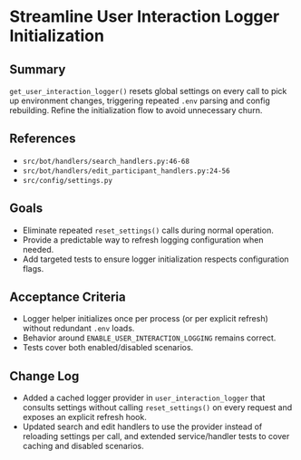 # Streamline User Interaction Logger Initialization

## Summary
`get_user_interaction_logger()` resets global settings on every call to pick up environment changes, triggering repeated `.env` parsing and config rebuilding. Refine the initialization flow to avoid unnecessary churn.

## References
- `src/bot/handlers/search_handlers.py:46-68`
- `src/bot/handlers/edit_participant_handlers.py:24-56`
- `src/config/settings.py`

## Goals
- Eliminate repeated `reset_settings()` calls during normal operation.
- Provide a predictable way to refresh logging configuration when needed.
- Add targeted tests to ensure logger initialization respects configuration flags.

## Acceptance Criteria
- Logger helper initializes once per process (or per explicit refresh) without redundant `.env` loads.
- Behavior around `ENABLE_USER_INTERACTION_LOGGING` remains correct.
- Tests cover both enabled/disabled scenarios.

## Change Log
- Added a cached logger provider in `user_interaction_logger` that consults settings without calling `reset_settings()` on every request and exposes an explicit refresh hook.
- Updated search and edit handlers to use the provider instead of reloading settings per call, and extended service/handler tests to cover caching and disabled scenarios.
